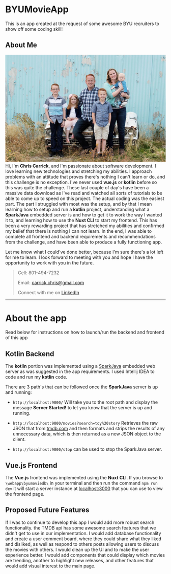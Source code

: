 # BYUMovieApp
This is an app created at the request of some awesome BYU recruiters to show off some coding skill!

## About Me
![Image](https://github.com/ChrisCarrick1728/BYUMovieApp/blob/master/familyPic-8.jpg?raw=true)
Hi, I'm **Chris Carrick**, and I'm passionate about software development. I love learning new technologies and stretching my abilities. I approach problems with an attitude that proves there's nothing I can't learn or do, and this challenge is no exception. I've never used **vue.js** or **kotlin** before so this was quite the challenge. These last couple of day's have been a massive data download as I've read and watched all sorts of tutorials to be able to come up to speed on this project. The actual coding was the easiest part. The part I struggled with most was the setup, and by that I mean learning how to setup and run a **kotlin** project, understanding what a **SparkJava** embedded server is and how to get it to work the way I wanted it to, and learning how to use the **Nuxt CLI** to start my frontend. This has been a very rewarding project that has stretched my abilities and confirmed my belief that there is nothing I can not learn. In the end, I was able to complete all frontend and backend requirements and recommendations from the challenge, and have been able to produce a fully functioning app.

Let me know what I could've done better, because I'm sure there's a lot left for me to learn. I look forward to meeting with you and hope I have the opportunity to work with you in the future.

>Cell: 801-494-7232
>
>Email: carrick.chris@gmail.com
>
>Connect with me on [LinkedIn](https://www.linkedin.com/in/chris-carrick-99528680/)
---
# About the app
Read below for instructions on how to launch/run the backend and frontend of this app

## Kotlin Backend
The **kotlin** portion was implemented using a [SparkJava](http://http://sparkjava.com/) embedded web server as was suggested in the app requirements. I used Intellij IDEA to code and run my **kotlin** code.

There are 3 path's that can be followed once the **SparkJava** server is up and running:

* `http://localhost:9000/` Will take you to the root path and display the message __Server Started!__ to let you know that the server is up and running.

* `http://localhost:9000/movies?search=toy%20story` Retrieves the raw JSON that from [tmdb.com](http://www.tmdb.com) and then formats and strips the results of any unnecessary data, which is then returned as a new JSON object to the client.

* `http://localhost:9000/stop` can be used to stop the SparkJava server.

## Vue.js Frontend
The **Vue.js** frontend was implemented using the **Nuxt CLI**. If you browse to `\webapp\byumoviedb\` in your terminal and then run the command `npm run dev` it will start a server instance at [localhost:3000](http://localhost:3000) that you can use to view the frontend page.

## Proposed Future Features
If I was to continue to develop this app I would add more robust search functionality. the TMDB api has some awesome search features that we didn't get to use in our implementation. I would add database functionality and create a user comment board, where they could share what they liked and disliked, as well as respond to others posts allowing users to discuss the movies with others. I would clean up the UI and to make the user experience better. I would add components that could display which movies are trending, another to highlight new releases, and other features that would add visual interest to the main page.

